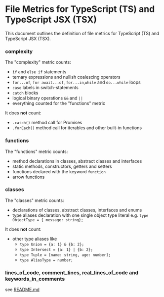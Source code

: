 # File Metrics for TypeScript (TS) and TypeScript JSX (TSX)

This document outlines the definition of file metrics for TypeScript (TS) and TypeScript JSX (TSX).

### complexity

The "complexity" metric counts:

-   `if` and `else if` statements
-   ternary expressions and nullish coalescing operators
-   `for...of`, `for await...of`, `for...in`,`while` and `do...while` loops
-   `case` labels in switch-statements
-   `catch` blocks
-   logical binary operations `&&` and `||`
-   everything counted for the "functions" metric

It does **not** count:

-   `.catch()` method call for Promises
-   `.forEach()` method call for iterables and other built-in functions

### functions

The "functions" metric counts:

-   method declarations in classes, abstract classes and interfaces
-   static methods, constructors, getters and setters
-   functions declared with the keyword `function`
-   arrow functions

### classes

The "classes" metric counts:

-   declarations of classes, abstract classes, interfaces and enums
-   type aliases declaration with one single object type literal e.g. `type ObjectType = { message: string};`

It does **not** count:

-   other type aliases like
    -   `type Union = {a: 1} & {b: 2};`
    -   `type Intersect = {a: 1} | {b: 2};`
    -   `type Tuple = [name: string, age: number];`
    -   `type AliasType = number;`

### lines_of_code, comment_lines, real_lines_of_code and keywords_in_comments

see [README.md](../README.md)
